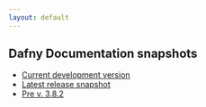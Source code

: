 ```yaml
---
layout: default
---
```

<link rel="stylesheet" href="assets/main.css">

## Dafny Documentation snapshots

- [Current development version](https://dafny.org/dafny)
- [Latest release snapshot](https://dafny.org)
- [Pre v. 3.8.2](https://dafny.org/V-prehistory)
